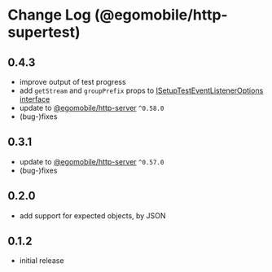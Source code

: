 # Change Log (@egomobile/http-supertest)

## 0.4.3

- improve output of test progress
- add `getStream` and `groupPrefix` props to [ISetupTestEventListenerOptions interface](https://egomobile.github.io/node-http-supertest/interfaces/ISetupTestEventListenerOptions.html)
- update to [@egomobile/http-server](https://github.com/egomobile/node-http-server) `^0.58.0`
- (bug-)fixes

## 0.3.1

- update to [@egomobile/http-server](https://github.com/egomobile/node-http-server) `^0.57.0`
- (bug-)fixes

## 0.2.0

- add support for expected objects, by JSON

## 0.1.2

- initial release
